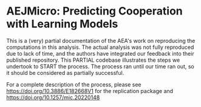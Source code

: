 # AEJMicro: Predicting Cooperation with Learning Models

This is a (very) partial documentation of the AEA's work on reproducing 
the computations in this analysis. The actual analysis was not fully
reproduced due to lack of time, and the authors have integrated 
our feedback into their published repository. This PARTIAL codebase illustrates
the steps we undertook to START the process. The process ran until our time
ran out, so it should be considered as partially successful. 

For a complete description of the process, please see https://doi.org/10.3886/E182668V1 for the replication package and https://doi.org/10.1257/mic.20220148
